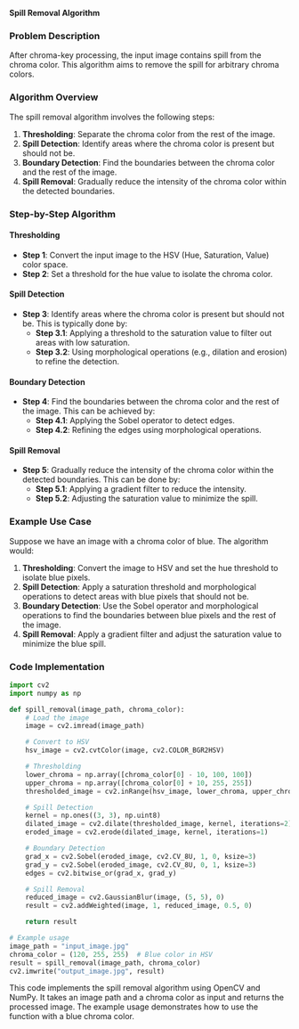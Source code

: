 **Spill Removal Algorithm**

### Problem Description

After chroma-key processing, the input image contains spill from the chroma color. This algorithm aims to remove the spill for arbitrary chroma colors.

### Algorithm Overview

The spill removal algorithm involves the following steps:

1. **Thresholding**: Separate the chroma color from the rest of the image.
2. **Spill Detection**: Identify areas where the chroma color is present but should not be.
3. **Boundary Detection**: Find the boundaries between the chroma color and the rest of the image.
4. **Spill Removal**: Gradually reduce the intensity of the chroma color within the detected boundaries.

### Step-by-Step Algorithm

#### **Thresholding**

- **Step 1**: Convert the input image to the HSV (Hue, Saturation, Value) color space.
- **Step 2**: Set a threshold for the hue value to isolate the chroma color.

#### **Spill Detection**

- **Step 3**: Identify areas where the chroma color is present but should not be. This is typically done by:
  - **Step 3.1**: Applying a threshold to the saturation value to filter out areas with low saturation.
  - **Step 3.2**: Using morphological operations (e.g., dilation and erosion) to refine the detection.

#### **Boundary Detection**

- **Step 4**: Find the boundaries between the chroma color and the rest of the image. This can be achieved by:
  - **Step 4.1**: Applying the Sobel operator to detect edges.
  - **Step 4.2**: Refining the edges using morphological operations.

#### **Spill Removal**

- **Step 5**: Gradually reduce the intensity of the chroma color within the detected boundaries. This can be done by:
  - **Step 5.1**: Applying a gradient filter to reduce the intensity.
  - **Step 5.2**: Adjusting the saturation value to minimize the spill.

### Example Use Case

Suppose we have an image with a chroma color of blue. The algorithm would:

1. **Thresholding**: Convert the image to HSV and set the hue threshold to isolate blue pixels.
2. **Spill Detection**: Apply a saturation threshold and morphological operations to detect areas with blue pixels that should not be.
3. **Boundary Detection**: Use the Sobel operator and morphological operations to find the boundaries between blue pixels and the rest of the image.
4. **Spill Removal**: Apply a gradient filter and adjust the saturation value to minimize the blue spill.

### Code Implementation

```python
import cv2
import numpy as np

def spill_removal(image_path, chroma_color):
    # Load the image
    image = cv2.imread(image_path)

    # Convert to HSV
    hsv_image = cv2.cvtColor(image, cv2.COLOR_BGR2HSV)

    # Thresholding
    lower_chroma = np.array([chroma_color[0] - 10, 100, 100])
    upper_chroma = np.array([chroma_color[0] + 10, 255, 255])
    thresholded_image = cv2.inRange(hsv_image, lower_chroma, upper_chroma)

    # Spill Detection
    kernel = np.ones((3, 3), np.uint8)
    dilated_image = cv2.dilate(thresholded_image, kernel, iterations=2)
    eroded_image = cv2.erode(dilated_image, kernel, iterations=1)

    # Boundary Detection
    grad_x = cv2.Sobel(eroded_image, cv2.CV_8U, 1, 0, ksize=3)
    grad_y = cv2.Sobel(eroded_image, cv2.CV_8U, 0, 1, ksize=3)
    edges = cv2.bitwise_or(grad_x, grad_y)

    # Spill Removal
    reduced_image = cv2.GaussianBlur(image, (5, 5), 0)
    result = cv2.addWeighted(image, 1, reduced_image, 0.5, 0)

    return result

# Example usage
image_path = "input_image.jpg"
chroma_color = (120, 255, 255)  # Blue color in HSV
result = spill_removal(image_path, chroma_color)
cv2.imwrite("output_image.jpg", result)
```

This code implements the spill removal algorithm using OpenCV and NumPy. It takes an image path and a chroma color as input and returns the processed image. The example usage demonstrates how to use the function with a blue chroma color.